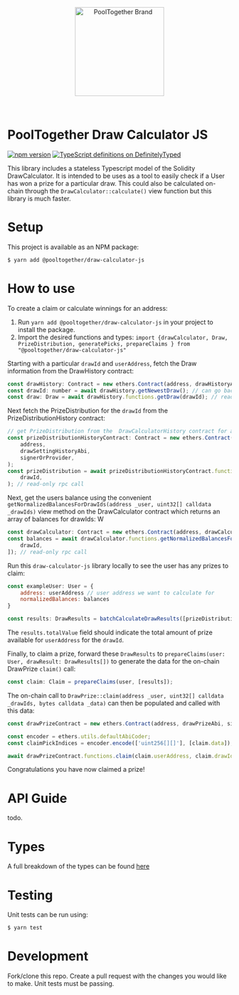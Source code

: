 <p align="center">
  <a href="https://github.com/pooltogether/pooltogether--brand-assets">
    <img src="https://github.com/pooltogether/pooltogether--brand-assets/blob/977e03604c49c63314450b5d432fe57d34747c66/logo/pooltogether-logo--purple-gradient.png?raw=true" alt="PoolTogether Brand" style="max-width:100%;" width="200">
  </a>
</p>

<br />

# PoolTogether Draw Calculator JS

[![npm version](https://badge.fury.io/js/@pooltogether%2Fdraw-calculator-js.svg)](https://badge.fury.io/js/@pooltogether%2Fdraw-calculator-js)
[![TypeScript definitions on DefinitelyTyped](https://definitelytyped.org/badges/standard.svg)](https://definitelytyped.org)

This library includes a stateless Typescript model of the Solidity DrawCalculator. It is intended to be uses as a tool to easily check if a User has won a prize for a particular draw. This could also be calculated on-chain through the `DrawCalculator::calculate()` view function but this library is much faster.

# Setup

This project is available as an NPM package:

```bash
$ yarn add @pooltogether/draw-calculator-js
```

# How to use

To create a claim or calculate winnings for an address:

1. Run `yarn add @pooltogether/draw-calculator-js` in your project to install the package.
1. Import the desired functions and types: `import {drawCalculator, Draw, PrizeDistribution, generatePicks, prepareClaims } from "@pooltogether/draw-calculator-js"`

Starting with a particular `drawId` and `userAddress`, fetch the Draw information from the DrawHistory contract:

```js
const drawHistory: Contract = new ethers.Contract(address, drawHistoryAbi, signerOrProvider);
const drawId: number = await drawHistory.getNewestDraw(); // can go back cardinality in time (8 draws)
const draw: Draw = await drawHistory.functions.getDraw(drawId); // read-only rpc call
```

Next fetch the PrizeDistribution for the `drawId` from the PrizeDistributionHistory contract:

```javascript
// get PrizeDistribution from the  DrawCalculatorHistory contract for a particular drawId
const prizeDistributionHistoryContract: Contract = new ethers.Contract(
    address,
    drawSettingHistoryAbi,
    signerOrProvider,
);
const prizeDistribution = await prizeDistributionHistoryContract.functions.getPrizeDistribution(
    drawId,
); // read-only rpc call
```

Next, get the users balance using the convenient `getNormalizedBalancesForDrawIds(address _user, uint32[] calldata _drawIds)` view method
on the DrawCalculator contract which returns an array of balances for drawIds:
W

```js
const drawCalculator: Contract = new ethers.Contract(address, drawCalculatorAbi, signerOrProvider);
const balances = await drawCalculator.functions.getNormalizedBalancesForDrawIds(userAddress, [
    drawId,
]); // read-only rpc call
```

Run this `draw-calculator-js` library locally to see the user has any prizes to claim:

```js
const exampleUser: User = {
    address: userAddress // user address we want to calculate for
    normalizedBalances: balances
}

const results: DrawResults = batchCalculateDrawResults([prizeDistribution], [draw], exampleUser)
```

The `results.totalValue` field should indicate the total amount of prize available for `userAddress` for the `drawId`.

Finally, to claim a prize, forward these `DrawResults` to `prepareClaims(user: User, drawResult: DrawResults[])` to generate the data for the on-chain DrawPrize `claim()` call:

```js
const claim: Claim = prepareClaims(user, [results]);
```

The on-chain call to `DrawPrize::claim(address _user, uint32[] calldata _drawIds, bytes calldata _data)` can then be populated and called with this data:

```js
const drawPrizeContract = new ethers.Contract(address, drawPrizeAbi, signerOrProvider);

const encoder = ethers.utils.defaultAbiCoder;
const claimPickIndices = encoder.encode(['uint256[][]'], [claim.data]);

await drawPrizeContract.functions.claim(claim.userAddress, claim.drawIds, claim.data); //write rpc call
```

Congratulations you have now claimed a prize!

# API Guide

todo.

# Types

A full breakdown of the types can be found [here](./src/types.ts)

# Testing

Unit tests can be run using:

```bash
$ yarn test
```

# Development

Fork/clone this repo. Create a pull request with the changes you would like to make. Unit tests must be passing.
